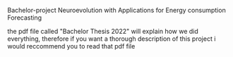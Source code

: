 Bachelor-project
Neuroevolution with Applications for Energy consumption Forecasting

the pdf file called "Bachelor Thesis 2022" will explain how we did everything, therefore if you want a thorough description of this project i would reccommend you to read that pdf file

